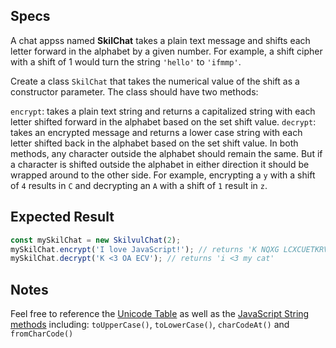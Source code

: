 ## Specs

A chat appss named **SkilChat** takes a plain text message and shifts each letter forward in the alphabet by a given number. For example, a shift cipher with a shift of 1 would turn the string `'hello'` to `'ifmmp'`.

Create a class `SkilChat` that takes the numerical value of the shift as a constructor parameter. The class should have two methods:

`encrypt`: takes a plain text string and returns a capitalized string with each letter shifted forward in the alphabet based on the set shift value.
`decrypt`: takes an encrypted message and returns a lower case string with each letter shifted back in the alphabet based on the set shift value.
In both methods, any character outside the alphabet should remain the same.
But if a character is shifted outside the alphabet in either direction it should be wrapped around to the other side. For example, encrypting a `y` with a shift of `4` results in `C` and decrypting an `A` with a shift of `1` result in `z`.

## Expected Result
```js
const mySkilChat = new SkilvulChat(2);
mySkilChat.encrypt('I love JavaScript!'); // returns 'K NQXG LCXCUETKRV!'
mySkilChat.decrypt('K <3 OA ECV'); // returns 'i <3 my cat'
```

## Notes
Feel free to reference the [Unicode Table](https://en.wikipedia.org/wiki/List_of_Unicode_characters) as well as the [JavaScript String methods](https://developer.mozilla.org/en-US/docs/Web/JavaScript/Reference/Global_Objects/String) including: `toUpperCase()`, `toLowerCase()`, `charCodeAt()` and `fromCharCode()`